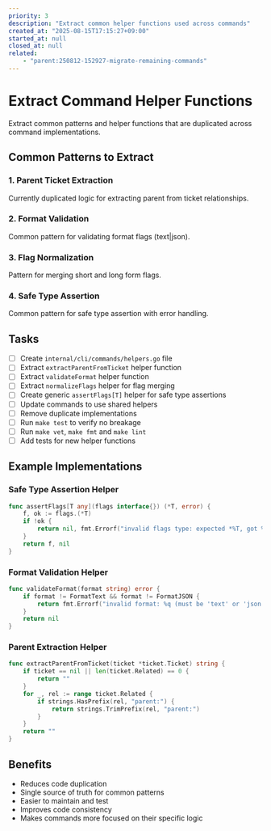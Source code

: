 ```yaml
---
priority: 3
description: "Extract common helper functions used across commands"
created_at: "2025-08-15T17:15:27+09:00"
started_at: null
closed_at: null
related:
    - "parent:250812-152927-migrate-remaining-commands"
---
```


# Extract Command Helper Functions

Extract common patterns and helper functions that are duplicated across command implementations.

## Common Patterns to Extract

### 1. Parent Ticket Extraction
Currently duplicated logic for extracting parent from ticket relationships.

### 2. Format Validation
Common pattern for validating format flags (text|json).

### 3. Flag Normalization
Pattern for merging short and long form flags.

### 4. Safe Type Assertion
Common pattern for safe type assertion with error handling.

## Tasks

- [ ] Create `internal/cli/commands/helpers.go` file
- [ ] Extract `extractParentFromTicket` helper function
- [ ] Extract `validateFormat` helper function  
- [ ] Extract `normalizeFlags` helper for flag merging
- [ ] Create generic `assertFlags[T]` helper for safe type assertions
- [ ] Update commands to use shared helpers
- [ ] Remove duplicate implementations
- [ ] Run `make test` to verify no breakage
- [ ] Run `make vet`, `make fmt` and `make lint`
- [ ] Add tests for new helper functions

## Example Implementations

### Safe Type Assertion Helper
```go
func assertFlags[T any](flags interface{}) (*T, error) {
    f, ok := flags.(*T)
    if !ok {
        return nil, fmt.Errorf("invalid flags type: expected *%T, got %T", *new(T), flags)
    }
    return f, nil
}
```

### Format Validation Helper
```go
func validateFormat(format string) error {
    if format != FormatText && format != FormatJSON {
        return fmt.Errorf("invalid format: %q (must be 'text' or 'json')", format)
    }
    return nil
}
```

### Parent Extraction Helper
```go
func extractParentFromTicket(ticket *ticket.Ticket) string {
    if ticket == nil || len(ticket.Related) == 0 {
        return ""
    }
    for _, rel := range ticket.Related {
        if strings.HasPrefix(rel, "parent:") {
            return strings.TrimPrefix(rel, "parent:")
        }
    }
    return ""
}
```

## Benefits

- Reduces code duplication
- Single source of truth for common patterns
- Easier to maintain and test
- Improves code consistency
- Makes commands more focused on their specific logic
